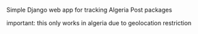 Simple Django web app for tracking Algeria Post packages 

important: this only works in algeria due to geolocation restriction

